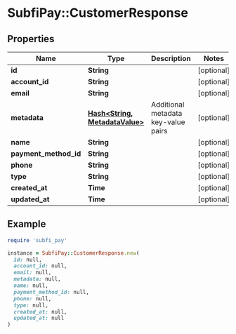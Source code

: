 # SubfiPay::CustomerResponse

## Properties

| Name | Type | Description | Notes |
| ---- | ---- | ----------- | ----- |
| **id** | **String** |  | [optional] |
| **account_id** | **String** |  | [optional] |
| **email** | **String** |  | [optional] |
| **metadata** | [**Hash&lt;String, MetadataValue&gt;**](MetadataValue.md) | Additional metadata key-value pairs | [optional] |
| **name** | **String** |  | [optional] |
| **payment_method_id** | **String** |  | [optional] |
| **phone** | **String** |  | [optional] |
| **type** | **String** |  | [optional] |
| **created_at** | **Time** |  | [optional] |
| **updated_at** | **Time** |  | [optional] |

## Example

```ruby
require 'subfi_pay'

instance = SubfiPay::CustomerResponse.new(
  id: null,
  account_id: null,
  email: null,
  metadata: null,
  name: null,
  payment_method_id: null,
  phone: null,
  type: null,
  created_at: null,
  updated_at: null
)
```

